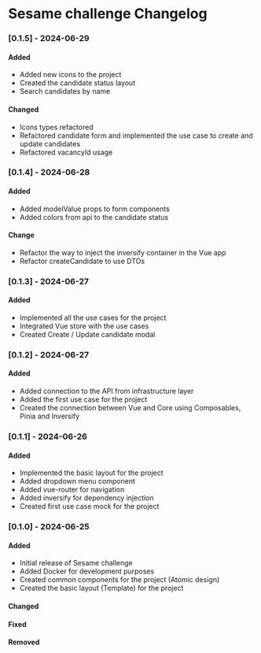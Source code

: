 # Sesame challenge Changelog

### [0.1.5] - 2024-06-29

#### Added

- Added new icons to the project
- Created the candidate status layout
- Search candidates by name

#### Changed

- Icons types refactored
- Refactored candidate form and implemented the use case to create and update candidates
- Refactored vacancyId usage

### [0.1.4] - 2024-06-28

#### Added

- Added modelValue props to form components
- Added colors from api to the candidate status

#### Change

- Refactor the way to inject the inversify container in the Vue app
- Refactor createCandidate to use DTOs

### [0.1.3] - 2024-06-27

#### Added

- Implemented all the use cases for the project
- Integrated Vue store with the use cases
- Created Create / Update candidate modal

### [0.1.2] - 2024-06-27

#### Added

- Added connection to the API from infrastructure layer
- Added the first use case for the project
- Created the connection between Vue and Core using Composables, Pinia and Inversify

### [0.1.1] - 2024-06-26

#### Added

- Implemented the basic layout for the project
- Added dropdown menu component
- Added vue-router for navigation
- Added inversify for dependency injection
- Created first use case mock for the project

### [0.1.0] - 2024-06-25

#### Added

- Initial release of Sesame challenge
- Added Docker for development purposes
- Created common components for the project (Atomic design)
- Created the basic layout (Template) for the project

#### Changed

#### Fixed

#### Removed
